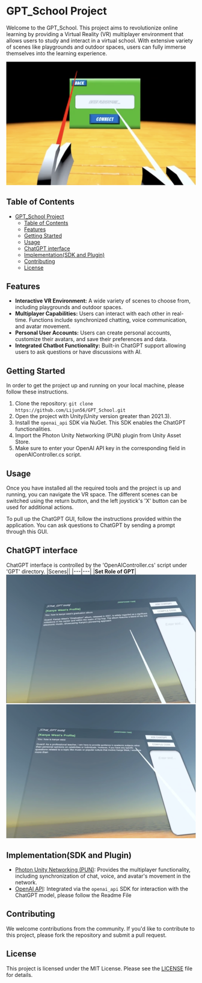 # GPT_School Project

Welcome to the GPT_School. This project aims to revolutionize online learning by providing a Virtual Reality (VR) multiplayer environment that allows users to study and interact in a virtual school. With extensive variety of scenes like playgrounds and outdoor spaces, users can fully immerse themselves into the learning experience.

![LoginInterFace](LoginInterFace.png)

## Table of Contents
- [GPT\_School Project](#gpt_school-project)
  - [Table of Contents](#table-of-contents)
  - [Features](#features)
  - [Getting Started](#getting-started)
  - [Usage](#usage)
  - [ChatGPT interface](#chatgpt-interface)
  - [Implementation(SDK and Plugin)](#implementationsdk-and-plugin)
  - [Contributing](#contributing)
  - [License](#license)

## Features
- **Interactive VR Environment:** A wide variety of scenes to choose from, including playgrounds and outdoor spaces.
- **Multiplayer Capabilities:** Users can interact with each other in real-time. Functions include synchronized chatting, voice communication, and avatar movement.
- **Personal User Accounts:** Users can create personal accounts, customize their avatars, and save their preferences and data.
- **Integrated Chatbot Functionality:** Built-in ChatGPT support allowing users to ask questions or have discussions with AI.

## Getting Started
In order to get the project up and running on your local machine, please follow these instructions.

1. Clone the repository: `git clone https://github.com/Lijun56/GPT_School.git`
2. Open the project with Unity(Unity version greater than 2021.3).
3. Install the `openai_api` SDK via NuGet. This SDK enables the ChatGPT functionalities.
4. Import the Photon Unity Networking (PUN) plugin from Unity Asset Store.
5. Make sure to enter your OpenAI API key in the corresponding field in openAIController.cs script.

## Usage
Once you have installed all the required tools and the project is up and running, you can navigate the VR space. The different scenes can be switched using the return button, and the left joystick's 'X' button can be used for additional actions.

To pull up the ChatGPT GUI, follow the instructions provided within the application. You can ask questions to ChatGPT by sending a prompt through this GUI.
## ChatGPT interface
ChatGPT interface is controlled by the 'OpenAIController.cs' script under 'GPT' directory. 
|Scenes||
|---|---|
|**Set Role of GPT**|
![GPTEFFECT](GPTEffect.png)
![roleplay](roleplay.png)


## Implementation(SDK and Plugin)
- [Photon Unity Networking (PUN)](https://assetstore.unity.com/packages/tools/network/pun-2-free-119922): Provides the multiplayer functionality, including synchronization of chat, voice, and avatar's movement in the network.
- [OpenAI API](https://github.com/OkGoDoIt/OpenAI-API-dotnet): Integrated via the `openai_api` SDK for interaction with the ChatGPT model, please follow the Readme File 

## Contributing
We welcome contributions from the community. If you'd like to contribute to this project, please fork the repository and submit a pull request.

## License
This project is licensed under the MIT License. Please see the [LICENSE](https://github.com/Lijun56/GPT_School/blob/master/LICENSE) file for details.
